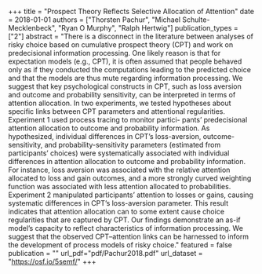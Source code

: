 +++
title = "Prospect Theory Reflects Selective Allocation of Attention"
date = 2018-01-01
authors = ["Thorsten Pachur", "Michael Schulte-Mecklenbeck", "Ryan O Murphy", "Ralph Hertwig"]
publication_types = ["2"]
abstract = "There is a disconnect in the literature between analyses of risky choice based on cumulative prospect theory (CPT) and work on predecisional information processing. One likely reason is that for expectation models (e.g., CPT), it is often assumed that people behaved only as if they conducted the computations leading to the predicted choice and that the models are thus mute regarding information processing. We suggest that key psychological constructs in CPT, such as loss aversion and outcome and probability sensitivity, can be interpreted in terms of attention allocation. In two experiments, we tested hypotheses about specific links between CPT parameters and attentional regularities. Experiment 1 used process tracing to monitor partici- pants’ predecisional attention allocation to outcome and probability information. As hypothesized, individual differences in CPT’s loss-aversion, outcome-sensitivity, and probability-sensitivity parameters (estimated from participants’ choices) were systematically associated with individual differences in attention allocation to outcome and probability information. For instance, loss aversion was associated with the relative attention allocated to loss and gain outcomes, and a more strongly curved weighting function was associated with less attention allocated to probabilities. Experiment 2 manipulated participants’ attention to losses or gains, causing systematic differences in CPT’s loss-aversion parameter. This result indicates that attention allocation can to some extent cause choice regularities that are captured by CPT. Our findings demonstrate an as-if model’s capacity to reflect characteristics of information processing. We suggest that the observed CPT–attention links can be harnessed to inform the development of process models of risky choice."
featured = false
publication = ""
url_pdf="pdf/Pachur2018.pdf"
url_dataset = "https://osf.io/5semf/"
+++

